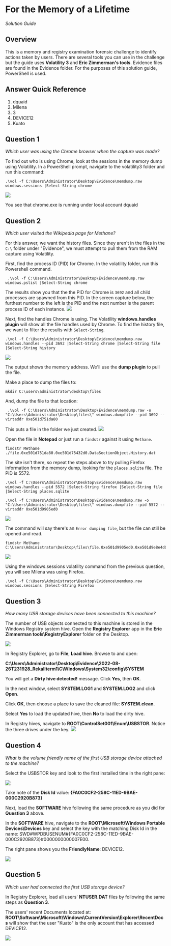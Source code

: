 # For the Memory of a Lifetime

_Solution Guide_

## Overview

This is a memory and registry examination forensic challenge to identify actions taken by users. There are several tools you can use in the challenge but the guide uses **Volatility 3** and **Eric Zimmerman's tools**. Evidence files are found in the Evidence folder. For the purposes of this solution guide, PowerShell is used. 

## Answer Quick Reference

1. dquaid
2. Milena
3. 3
4. DEVICE12
5. Kuato

## Question 1

*Which user was using the Chrome browser when the capture was made?*

To find out who is using Chrome, look at the sessions in the memory dump using Volatility. In a PowerShell prompt, navigate to the volatility3 folder and run this command:

```
.\vol -f C:\Users\Administrator\Desktop\Evidence\memdump.raw windows.sessions |Select-String chrome
```

<img src="img/c40-img1.png">

You see that chrome.exe is running under local account dquaid

## Question 2

*Which user visited the Wikipedia page for Methane?*

For this answer, we want the history files.  Since they aren't in the files in the `C:\` folder under "Evidence", we must attempt to pull them from the RAM capture using Volatility.

First, find the process ID (PID) for Chrome. In the volatility folder, run this Powershell command.

```
 .\vol -f C:\Users\Administrator\Desktop\Evidence\memdump.raw windows.pslist |Select-String chrome
```

The results show you that the the PID for Chrome is `3692` and all child processes are spawned from this PID.  In the screen capture below, the furthest number to the left is the PID and the next number is the parent process ID of each instance. <img src="img/c40-img2.png">

Next, find the handles Chrome is using. The Volatility **windows.handles plugin** will show all the file handles used by Chrome.  To find the history file, we want to filter the results with `Select-String`.

```
.\vol -f C:\Users\Administrator\Desktop\Evidence\memdump.raw windows.handles --pid 3692 |Select-String chrome |Select-String file |Select-String history
```

<img src="img/c40-img3.png">

The output shows the memory address.  We'll use the **dump plugin** to pull the file.

Make a place to dump the files to:
```
mkdir C:\users\administrator\desktop\files
```
And, dump the file to that location:

```
 .\vol -f C:\Users\Administrator\Desktop\Evidence\memdump.raw -o "C:\Users\Administrator\Desktop\files\" windows.dumpfile --pid 3692 --virtaddr 0xe501d751da80
```

This puts a file in the folder we just created. <img src="img/c40-img4.png">

 Open the file in **Notepad** or just run a `findstr` against it using `Methane`.

 ```
 findstr Methane ./file.0xe501d751da80.0xe501d75432d0.DataSectionObject.History.dat
 ```

The site isn't there, so repeat the steps above to try pulling Firefox information from the memory dump, looking for the `places.sqlite` file. The PID is 5572. 
 ```
 .\vol -f C:\Users\Administrator\Desktop\Evidence\memdump.raw windows.handles --pid 5572 |Select-String firefox |Select-String file |Select-String places.sqlite
 ```
 ```
 .\vol -f C:\Users\Administrator\Desktop\Evidence\memdump.raw -o "C:\Users\Administrator\Desktop\files\" windows.dumpfile --pid 5572 --virtaddr 0xe501d9905ed0
 ```
<img src="img/c40-img5.png">

 The command will say there's an `Error dumping file`, but the file can still be opened and read. 
 ```
 findstr Methane C:\Users\Administrator\Desktop\files\file.0xe501d9905ed0.0xe501d9e8e4d0.DataSectionObject.places.sqlite.dat
 ```
 <img src="img/c40-img6.png">

 Using the windows.sessions volatility command from the previous question, you will see Milena was using Firefox.

 ```
 .\vol -f C:\Users\Administrator\Desktop\Evidence\memdump.raw windows.sessions |Select-String Firefox
 ```

## Question 3

*How many USB storage devices have been connected to this machine?*

The number of USB objects connected to this machine is stored in the Windows Registry system hive. Open the **Registry Explorer** app in the **Eric Zimmerman tools\RegistryExplorer** folder on the Desktop.

<img src="img/c40-img7.png">

In Registry Explorer, go to **File**, **Load hive**. Browse to and open: 

**C:\Users\Administrator\Desktop\Evidence\2022-08-26T231928_Rekallterm1\C\Windows\System32\config\SYSTEM**

You will get a **Dirty hive detected!** message. Click **Yes**, then **OK**. 

In the next window, select **SYSTEM.LOG1** and **SYSTEM.LOG2** and click **Open**.  

Click **OK**, then choose a place to save the cleaned file: **SYSTEM.clean**.

Select **Yes** to load the updated hive, then **No** to load the dirty hive.

In Registry hives, navigate to **ROOT\ControlSet001\Enum\USBSTOR**. Notice the three drives under the key.  <img src="img/c40-img8.png">

## Question 4

 *What is the volume friendly name of the first USB storage device attached to the machine?*

Select the USBSTOR key and look to the first installed time in the right pane:

<img src="img/c40-img9.png">

Take note of the **Disk Id** value: **{FA0C0CF2-258C-11ED-9BAE-000C2920B873}**

Next, load the **SOFTWARE** hive following the same procedure as you did for **Question 3** above. 

In the **SOFTWARE** hive, navigate to the **ROOT\Microsoft\Windows Portable Devices\Devices** key and select the key with the matching Disk Id in the name: SWD#WPDBUSENUM#{FA0C0CF2-258C-11ED-9BAE-000C2920B873}#0000000000007E00.

The right pane shows you the **FriendlyName**: DEVICE12.

<img src="img/c40-img10.png">

## Question 5

*Which user had connected the first USB storage device?*

In Registry Explorer, load all users' **NTUSER.DAT** files by following the same steps as **Question 3**.  <!--You maye want to flesh this out a little more; not sure though.-->

The users' recent Documents located at: **ROOT\Software\Microsoft\Windows\CurrentVersion\Explorer\RecentDocs** will show that the user "Kuato" is the only account that has accessed DEVICE12.

<img src="img/c40-img11new.png">
